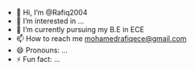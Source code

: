 - 👋 Hi, I’m @Rafiq2004
- 👀 I’m interested in ...
- 🌱 I’m currently pursuing my B.E in ECE
- 📫 How to reach me mohamedrafiqece@gmail.com
- 😄 Pronouns: ...
- ⚡ Fun fact: ...

<!---
Rafiq2004/Rafiq2004 is a ✨ special ✨ repository because its `README.md` (this file) appears on your GitHub profile.
You can click the Preview link to take a look at your changes.
--->
